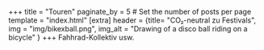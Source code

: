 +++
title = "Touren"
paginate_by = 5 # Set the number of posts per page
template = "index.html"
[extra]
header = {title= "CO₂-neutral zu Festivals", img = "img/bikexball.png", img_alt = "Drawing of a disco ball riding on a bicycle" }
+++
Fahhrad-Kollektiv usw.

